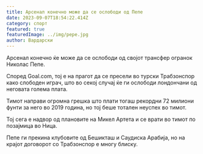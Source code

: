 ```yaml
---
title: Арсенал конечно може да се ослободи од Пепе
date: 2023-09-07T18:54:22.414Z
category: спорт
featured: true
featuredImage: ../img/pepe.jpg
author: Вардарски
---
```

Арсенал конечно ќе може да се ослободи од својот трансфер огранок Николас Пепе.

Според Goal.com, тој е на прагот да се пресели во турски Трабзонспор како слободен играч, што во секој случај ќе ги ослободи лондончани од неговата голема плата.

Тимот направи огромна грешка што плати тогаш рекордни 72 милиони фунти за него во 2019 година, но тој беше тотален неуспех во тимот.

Тој сега е надвор од плановите на Микел Артета и се врати во тимот по позајмица во Ница.

Пепе ги прекина клубовите од Бешикташ и Саудиска Арабија, но на крајот договорот со Трабзонспор е многу блиску.